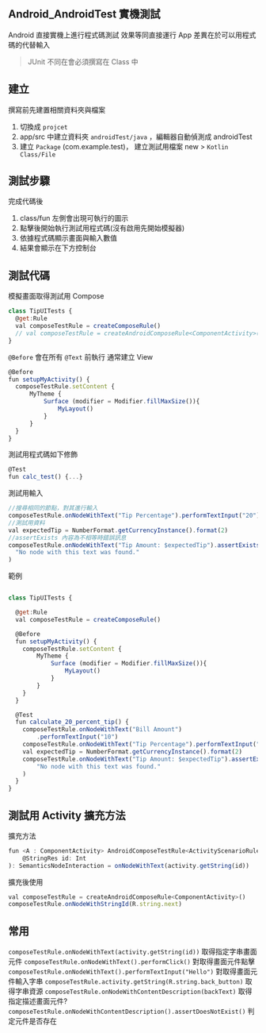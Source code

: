 ## Android_AndroidTest 實機測試

Android 直接實機上進行程式碼測試
效果等同直接運行 App 
差異在於可以用程式碼的代替輸入
> JUnit 不同在會必須撰寫在 Class 中

## 建立

撰寫前先建置相關資料夾與檔案
1. 切換成 `projcet`
2. app/src 中建立資料夾 `androidTest/java` ，編輯器自動偵測成 androidTest
3. 建立 `Package` (com.example.test)， 建立測試用檔案 new > `Kotlin Class/File`

## 測試步驟

完成代碼後
1. class/fun 左側會出現可執行的圖示
2. 點擊後開始執行測試用程式碼(沒有啟用先開始模擬器)
3. 依據程式碼顯示畫面與輸入數值
4. 結果會顯示在下方控制台

## 測試代碼

模擬畫面取得測試用 Compose
```js
class TipUITests {
  @get:Rule
  val composeTestRule = createComposeRule()
  // val composeTestRule = createAndroidComposeRule<ComponentActivity>() //指定 ComponentActivity?
}
```


`@Before` 會在所有 `@Text` 前執行 通常建立 View
```js
@Before
fun setupMyActivity() {
  composeTestRule.setContent {
      MyTheme {
          Surface (modifier = Modifier.fillMaxSize()){
              MyLayout()
          }
      }
  }
}
```

測試用程式碼如下修飾
```js
@Test
fun calc_test() {...}
```

測試用輸入
```js
//搜尋相同的節點，對其進行輸入
composeTestRule.onNodeWithText("Tip Percentage").performTextInput("20")
//測試用資料
val expectedTip = NumberFormat.getCurrencyInstance().format(2)
//assertExists 內容為不相等時錯誤訊息
composeTestRule.onNodeWithText("Tip Amount: $expectedTip").assertExists(
  "No node with this text was found."
)
```

範例
```js

class TipUITests {

  @get:Rule
  val composeTestRule = createComposeRule()

  @Before
  fun setupMyActivity() {
    composeTestRule.setContent {
        MyTheme {
            Surface (modifier = Modifier.fillMaxSize()){
                MyLayout()
            }
        }
    }
  }

  @Test
  fun calculate_20_percent_tip() {
    composeTestRule.onNodeWithText("Bill Amount")
        .performTextInput("10")
    composeTestRule.onNodeWithText("Tip Percentage").performTextInput("20")
    val expectedTip = NumberFormat.getCurrencyInstance().format(2)
    composeTestRule.onNodeWithText("Tip Amount: $expectedTip").assertExists(
        "No node with this text was found."
    )
  }
}
```

## 測試用 Activity 擴充方法

擴充方法
```js
fun <A : ComponentActivity> AndroidComposeTestRule<ActivityScenarioRule<A>, A>.onNodeWithStringId(
    @StringRes id: Int
): SemanticsNodeInteraction = onNodeWithText(activity.getString(id))
```

擴充後使用
```js
val composeTestRule = createAndroidComposeRule<ComponentActivity>()
composeTestRule.onNodeWithStringId(R.string.next)
```

## 常用

`composeTestRule.onNodeWithText(activity.getString(id))` 取得指定字串畫面元件
`composeTestRule.onNodeWithText().performClick()` 對取得畫面元件點擊
`composeTestRule.onNodeWithText().performTextInput("Hello")` 對取得畫面元件輸入字串
`composeTestRule.activity.getString(R.string.back_button)` 取得字串資源
`composeTestRule.onNodeWithContentDescription(backText)` 取得指定描述畫面元件?
`composeTestRule.onNodeWithContentDescription().assertDoesNotExist()` 判定元件是否存在